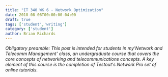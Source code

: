 ```yaml
---
title: "IT 340 WK 6 - Network Optimization"
date: 2018-08-06T00:00:00-04:00
draft: true
tags: ['student','writing']
category: ['student']
author: Brian Richards
---
```

*Obligatory preamble: This post is intended for students in my'Network and Telecomm Management' class, an undergraduate course that covers the core concepts of networking and telecommunications concepts. A key element of this course is the completion of Testout's Network Pro set of online tutorials.*


